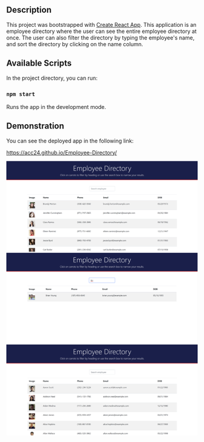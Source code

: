 ## Description
This project was bootstrapped with [Create React App](https://github.com/facebook/create-react-app). This application is an employee directory where the user can see the entire employee directory at once. The user can also filter the directory by typing the employee's name, and sort the directory by clicking on the name column.

## Available Scripts

In the project directory, you can run:

### `npm start`

Runs the app in the development mode.

## Demonstration

You can see the deployed app in the following link: 

https://acc24.github.io/Employee-Directory/
<br>

<img src= "public/assets/2020-10-28.png">
<br>
<img src= "public/assets/2020-10-28 (1).png">
<br>
<img src= "public/assets/2020-10-28 (2).png">







